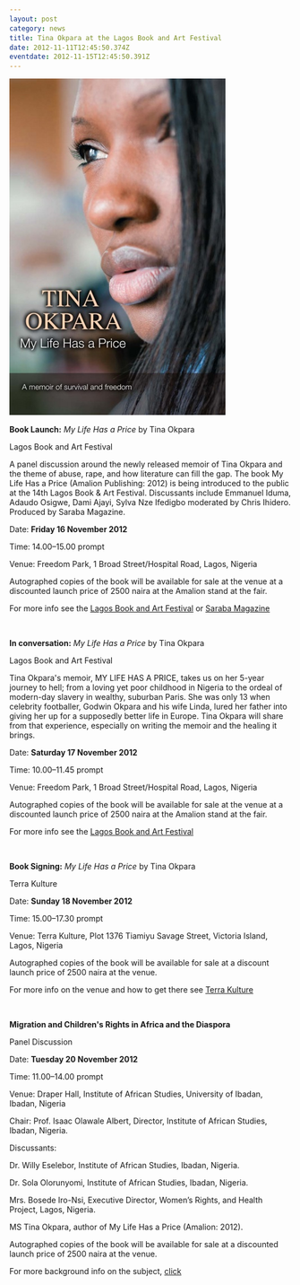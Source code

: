 ```yaml
---
layout: post
category: news
title: Tina Okpara at the Lagos Book and Art Festival
date: 2012-11-11T12:45:50.374Z
eventdate: 2012-11-15T12:45:50.391Z
---
```

![Tina Okpara at the Lagos Book and Art Festival](../uploads/9782359260168.jpg "Tina Okpara at the Lagos Book and Art Festival")

**Book Launch:** *My Life Has a Price* by Tina Okpara

Lagos Book and Art Festival

A panel discussion around the newly released memoir of Tina Okpara and the theme of abuse, rape, and how literature can fill the gap. The book My Life Has a Price (Amalion Publishing: 2012) is being introduced to the public at the 14th Lagos Book & Art Festival. Discussants include Emmanuel Iduma, Adaudo Osigwe, Dami Ajayi, Sylva Nze Ifedigbo moderated by Chris Ihidero. Produced by Saraba Magazine.

Date: **Friday 16 November 2012**

Time: 14.00–15.00 prompt

Venue: Freedom Park, 1 Broad Street/Hospital Road, Lagos, Nigeria

Autographed copies of the book will be available for sale at the venue at a discounted launch price of 2500 naira at the Amalion stand at the fair.

For more info see the [Lagos Book and Art Festival](http://www.coraartfoundation.com/ "14th LABAF Nigeria")[](http://www.slamcentral.org/abf/category/saturday-october-27/ "African Book Festival") or [Saraba Magazine](http://sarabamag.com/ "Saraba Magazine Discussion")

 

**In conversation:** *My Life Has a Price* by Tina Okpara

Lagos Book and Art Festival

Tina Okpara's memoir, MY LIFE HAS A PRICE, takes us on her 5-year journey to hell; from a loving yet poor childhood in Nigeria to the ordeal of modern-day slavery in wealthy, suburban Paris. She was only 13 when celebrity footballer, Godwin Okpara and his wife Linda, lured her father into giving her up for a supposedly better life in Europe. Tina Okpara will share from that experience, especially on writing the memoir and the healing it brings.

Date: **Saturday 17 November 2012**

Time: 10.00–11.45 prompt

Venue: Freedom Park, 1 Broad Street/Hospital Road, Lagos, Nigeria

Autographed copies of the book will be available for sale at the venue at a discounted launch price of 2500 naira at the Amalion stand at the fair.

For more info see the [Lagos Book and Art Festival](http://www.coraartfoundation.com/ "14th LABAF Nigeria")

 

**Book Signing:** *My Life Has a Price* by Tina Okpara

Terra Kulture

Date: **Sunday 18 November 2012**

Time: 15.00–17.30 prompt

Venue: Terra Kulture, Plot 1376 Tiamiyu Savage Street, Victoria Island, Lagos, Nigeria

Autographed copies of the book will be available for sale at a discount launch price of 2500 naira at the venue.

For more info on the venue and how to get there see [Terra Kulture](http://www.terrakulture.com/ "Terra Kulture")

 

**Migration and Children's Rights in Africa and the Diaspora**

Panel Discussion

Date: **Tuesday 20 November 2012**

Time: 11.00–14.00 prompt

Venue: Draper Hall, Institute of African Studies, University of Ibadan, Ibadan, Nigeria

Chair: Prof. Isaac Olawale Albert, Director, Institute of African Studies, Ibadan, Nigeria.

Discussants:

Dr. Willy Eselebor, Institute of African Studies, Ibadan, Nigeria.

Dr. Sola Olorunyomi, Institute of African Studies, Ibadan, Nigeria.

Mrs. Bosede Iro-Nsi, Executive Director, Women’s Rights, and Health Project, Lagos, Nigeria.

MS Tina Okpara, author of My Life Has a Price (Amalion: 2012).

Autographed copies of the book will be available for sale at a discounted launch price of 2500 naira at the venue.

For more background info on the subject, [click](http://www.amalion.net/events_en/item/migration_and_childrens_rights_in_africa_and_the_diaspora/ "Migration and Children's Rights Discussion")